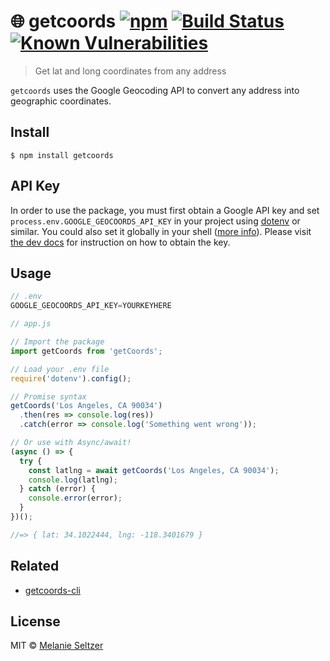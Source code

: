 # 🌐 getcoords [![npm](https://img.shields.io/badge/npm-v1.0.4-blue.svg)](https://www.npmjs.com/package/getcoords) [![Build Status](https://travis-ci.org/melanieseltzer/getcoords.svg?branch=master)](https://travis-ci.org/melanieseltzer/getcoords) [![Known Vulnerabilities](https://snyk.io/test/github/melanieseltzer/getcoords/badge.svg)](https://snyk.io/test/github/melanieseltzer/getcoords)

> Get lat and long coordinates from any address

`getcoords` uses the Google Geocoding API to convert any address into geographic coordinates.

## Install

```
$ npm install getcoords
```

## API Key

In order to use the package, you must first obtain a Google API key and set `process.env.GOOGLE_GEOCOORDS_API_KEY` in your project using [dotenv](https://www.npmjs.com/package/dotenv) or similar. You could also set it globally in your shell ([more info](https://unix.stackexchange.com/a/21600)). Please visit [the dev docs](https://developers.google.com/maps/documentation/geocoding/start#get-a-key) for instruction on how to obtain the key.

## Usage

```js
// .env
GOOGLE_GEOCOORDS_API_KEY=YOURKEYHERE
```

```js
// app.js

// Import the package
import getCoords from 'getCoords';

// Load your .env file
require('dotenv').config();

// Promise syntax
getCoords('Los Angeles, CA 90034')
  .then(res => console.log(res))
  .catch(error => console.log('Something went wrong'));

// Or use with Async/await!
(async () => {
  try {
    const latlng = await getCoords('Los Angeles, CA 90034');
    console.log(latlng);
  } catch (error) {
    console.error(error);
  }
})();

//=> { lat: 34.1022444, lng: -118.3401679 } 
```

## Related

- [getcoords-cli](https://github.com/melanieseltzer/getcoords-cli)

## License

MIT © [Melanie Seltzer](https://github.com/melanieseltzer)
